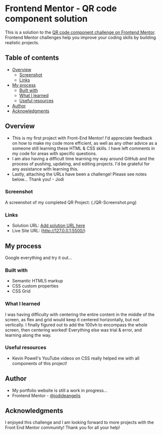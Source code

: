 # Frontend Mentor - QR code component solution
This is a solution to the [QR code component challenge on Frontend Mentor](https://www.frontendmentor.io/challenges/qr-code-component-iux_sIO_H). Frontend Mentor challenges help you improve your coding skills by building realistic projects. 

## Table of contents
- [Overview](#overview)
  - [Screenshot](#screenshot)
  - [Links](#links)
- [My process](#my-process)
  - [Built with](#built-with)
  - [What I learned](#what-i-learned)
  - [Useful resources](#useful-resources)
- [Author](#author)
- [Acknowledgments](#acknowledgments)


## Overview
- This is my first project with Front-End Mentor!  I'd appreciate feedback on how to make my code more efficient, as well as any other advice as a someone still learning these HTML & CSS skills.  I have left comments in my code for areas with specific questions. 
- I am also having a difficult time learning my way around GitHub and the process of pushing, updating, and editing projects. I'd be grateful for any assistance with learning this. 
- Lastly, attaching the URLs have been a challenge! Please see notes below...
Thank you! - Jodi

### Screenshot
A screenshot of my completed QR Project: (./QR-Screenshot.png)


### Links
<!-- I am unsure of how to add the Solution URL here apart from the QR-Screenshot attached. -->
<!-- Is my live site URL correct? If not, how can I change this? -->
- Solution URL: [Add solution URL here](https://your-solution-url.com) 
- Live Site URL: (http://127.0.0.1:5500/)


## My process
Google everything and try it out...


### Built with
- Semantic HTML5 markup
- CSS custom properties
- CSS Grid

### What I learned
I was having difficulty with centering the entire content in the middle of the screen, as flex and grid would keep it centered horizontally, but not vertically.  I finally figured out to add the 100vh to encompass the whole screen, then centering worked!  Everything else was trial & error, and learning along the way. 


### Useful resources
- Kevin Powell's YouTube videos on CSS really helped me with all components of this project!


## Author
- My portfolio website is still a work in progress...
- Frontend Mentor - [@jodideangelis](https://www.frontendmentor.io/profile/jodideangelis)


## Acknowledgments
I enjoyed this challenge and I am looking forward to more projects with the Front End Mentor community! 
Thank you for all your help!

